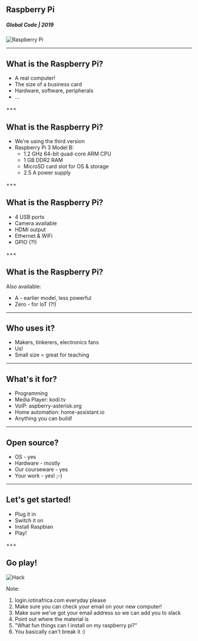 ## Raspberry Pi
##### Global Code | 2019
![Raspberry Pi](/assets/img/raspberry-pi-720x340.png)

---
## What is the Raspberry Pi?
* A real computer!
* The size of a business card
* Hardware, software, peripherals
* ...

+++
## What is the Raspberry Pi?
* We're using the third version
* Raspberry Pi 3 Model B:
  * 1.2 GHz 64-bit quad-core ARM CPU
  * 1 GB DDR2 RAM
  * MicroSD card slot for OS & storage
  * 2.5 A power supply

+++
## What is the Raspberry Pi?
  * 4 USB ports
  * Camera available
  * HDMI output
  * Ethernet & WiFi
  * GPIO (?!)

+++
## What is the Raspberry Pi?
Also available:
* A - earlier model, less powerful
* Zero - for IoT (?!)

---
## Who uses it?
* Makers, tinkerers, electronics fans
* Us!
* Small size = great for teaching

---
## What's it for?
* Programming
* Media Player: kodi.tv
* VoIP: aspberry-asterisk.org
* Home automation: home-assistant.io
* Anything you can build!

---
## Open source?
* OS - yes
* Hardware - mostly
* Our courseware - yes
* Your work - yes! ;-)

---
## Let's get started!
* Plug it in
* Switch it on
* Install Raspbian
* Play!

+++
## Go play!
![Hack](/assets/img/hack-600.png)

Note:
1. login.iotinafrica.com everyday please
1. Make sure you can check your email on your new computer!
1. Make sure we've got your email address so we can add you to slack
1. Point out where the material is
1. "What fun things can I install on my raspberry pi?"
1. You basically can't break it :)